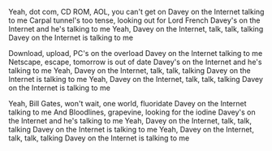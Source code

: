 Yeah, dot com, CD ROM, AOL, you can't get on
Davey on the Internet talking to me
Carpal tunnel's too tense, looking out for Lord French
Davey's on the Internet and he's talking to me
Yeah, Davey on the Internet, talk, talk, talking
Davey on the Internet is talking to me

Download, upload, PC's on the overload
Davey on the Internet talking to me
Netscape, escape, tomorrow is out of date
Davey's on the Internet and he's talking to me
Yeah, Davey on the Internet, talk, talk, talking
Davey on the Internet is talking to me
Yeah, Davey on the Internet, talk, talk, talking
Davey on the Internet is talking to me

Yeah, Bill Gates, won't wait, one world, fluoridate
Davey on the Internet talking to me
And Bloodlines, grapevine, looking for the iodine
Davey's on the Internet and he's talking to me
Yeah, Davey on the Internet, talk, talk, talking
Davey on the Internet is talking to me
Yeah, Davey on the Internet, talk, talk, talking
Davey on the Internet is talking to me
